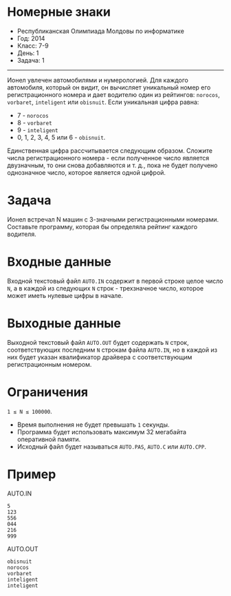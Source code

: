 # Номерные знаки
* Республиканская Олимпиада Молдовы по информатике
* Год: 2014
* Класс: 7-9
* День: 1
* Задача: 1

---

Ионел увлечен автомобилями и нумерологией. 
Для каждого автомобиля, который он видит, он вычисляет уникальный номер его регистрационного номера 
и дает водителю один из рейтингов: 
`norocos`, `vorbaret`, `inteligent` или `obisnuit`. Если уникальная цифра равна:
* 7 - `norocos`
* 8 - `vorbaret`
* 9 - `inteligent`
* 0, 1, 2, 3, 4, 5 или 6 - `obisnuit`.

Единственная цифра рассчитывается следующим образом. Сложите числа
регистрационного номера - если полученное число является двузначным, то они снова добавляются и т. д., 
пока не будет получено однозначное число, которое является одной цифрой.

# Задача 
Ионел встречал N машин с 3-значными регистрационными номерами. 
Составьте программу, которая бы определяла рейтинг каждого водителя.

# Входные данные 
Входной текстовый файл `AUTO.IN` содержит в первой строке целое число `N`, 
а в каждой из следующих `N` строк - трехзначное число, которое может иметь нулевые цифры в начале.

# Выходные данные 
Выходной текстовый файл `AUTO.OUT` будет содержать `N` строк, 
соответствующих последним `N` строкам файла `AUTO.IN`, 
но в каждой из них будет указан квалификатор драйвера с соответствующим регистрационным номером.

# Ограничения 
`1 ≤ N ≤ 100000`. 
* Время выполнения не будет превышать `1` секунды. 
* Программа будет использовать максимум 32 мегабайта оперативной памяти. 
* Исходный файл будет называться `AUTO.PAS`, `AUTO.C` или `AUTO.CPP`.

# Пример

AUTO.IN
```
5
123
556
044
216
999
```

AUTO.OUT
```
obisnuit
norocos
vorbaret
inteligent
inteligent
```
      
